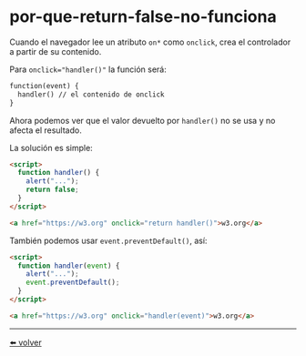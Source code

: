 # por-que-return-false-no-funciona

Cuando el navegador lee un atributo `on*` como `onclick`, crea el controlador a partir de su contenido.

Para `onclick="handler()"` la función será:

````html
function(event) {
  handler() // el contenido de onclick
}
````

Ahora podemos ver que el valor devuelto por `handler()` no se usa y no afecta el resultado.

La solución es simple:

````html
<script>
  function handler() {
    alert("...");
    return false;
  }
</script>

<a href="https://w3.org" onclick="return handler()">w3.org</a>
````

También podemos usar `event.preventDefault()`, así:

````html
<script>
  function handler(event) {
    alert("...");
    event.preventDefault();
  }
</script>

<a href="https://w3.org" onclick="handler(event)">w3.org</a>
````

---
[⬅️ volver](https://github.com/VictorHugoAguilar/javascript-interview-questions-explained/blob/main/theory-event/default-browser-action/readme.md#por-que-return-false-no-funciona)
